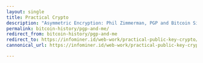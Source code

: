 ```yaml
---
layout: single
title: Practical Crypto
description: "Asymmetric Encryption: Phil Zimmerman, PGP and Bitcoin Signatures, BitcoinTalk Escrow, DeepDotWeb, SSL, Various Apps and Resourses."
permalink: bitcoin-history/pgp-and-me/
redirect_from: bitcoin-history/pgp-and-me
redirect_to: https://infominer.id/web-work/practical-public-key-crypto/
cannonical_url: https://infominer.id/web-work/practical-public-key-crypto/

---
```

